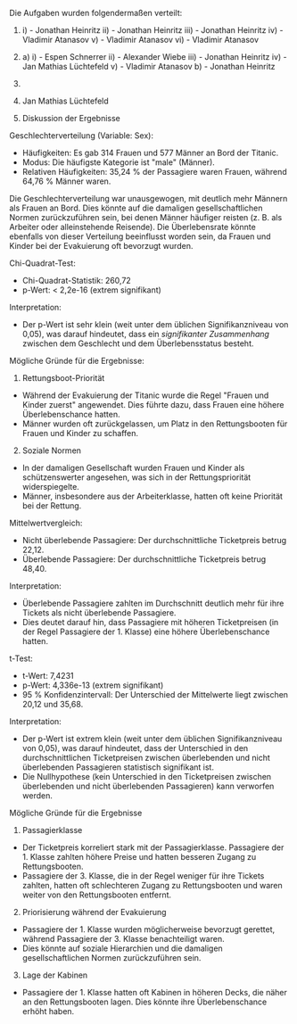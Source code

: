 Die Aufgaben wurden folgendermaßen verteilt: 
1. i) - Jonathan Heinritz
   ii) - Jonathan Heinritz
   iii) - Jonathan Heinritz
   iv) - Vladimir Atanasov
   v) - Vladimir Atanasov
   vi) - Vladimir Atanasov

2. a) i) - Espen Schnerrer
      ii) - Alexander Wiebe
      iii) - Jonathan Heinritz
      iv) - Jan Mathias Lüchtefeld
      v) - Vladimir Atanasov
   b) - Jonathan Heinritz
3.
4. Jan Mathias Lüchtefeld

5. Diskussion der Ergebnisse

Geschlechterverteilung (Variable: Sex):

- Häufigkeiten: Es gab 314 Frauen und 577 Männer an Bord der Titanic.
- Modus: Die häufigste Kategorie ist "male" (Männer).
- Relativen Häufigkeiten: 35,24 % der Passagiere waren Frauen, während 64,76 % Männer waren.

Die Geschlechterverteilung war unausgewogen, mit deutlich mehr Männern als Frauen an Bord.
Dies könnte auf die damaligen gesellschaftlichen Normen zurückzuführen sein, bei denen Männer häufiger reisten (z. B. als Arbeiter oder alleinstehende Reisende). Die Überlebensrate könnte ebenfalls von dieser Verteilung beeinflusst worden sein, da Frauen und Kinder bei der Evakuierung oft bevorzugt wurden.




Chi-Quadrat-Test:
- Chi-Quadrat-Statistik: 260,72
- p-Wert: < 2,2e-16 (extrem signifikant)

Interpretation:
- Der p-Wert ist sehr klein (weit unter dem üblichen Signifikanzniveau von 0,05), was darauf hindeutet, dass ein *signifikanter Zusammenhang* zwischen dem Geschlecht und dem Überlebensstatus besteht.

Mögliche Gründe für die Ergebnisse:
1. Rettungsboot-Priorität
- Während der Evakuierung der Titanic wurde die Regel "Frauen und Kinder zuerst" angewendet. Dies führte dazu, dass Frauen eine höhere Überlebenschance hatten.
- Männer wurden oft zurückgelassen, um Platz in den Rettungsbooten für Frauen und Kinder zu schaffen.

2. Soziale Normen
- In der damaligen Gesellschaft wurden Frauen und Kinder als schützenswerter angesehen, was sich in der Rettungspriorität widerspiegelte.
- Männer, insbesondere aus der Arbeiterklasse, hatten oft keine Priorität bei der Rettung.

Mittelwertvergleich:
- Nicht überlebende Passagiere: Der durchschnittliche Ticketpreis betrug 22,12.
- Überlebende Passagiere: Der durchschnittliche Ticketpreis betrug 48,40.

Interpretation:
- Überlebende Passagiere zahlten im Durchschnitt deutlich mehr für ihre Tickets als nicht überlebende Passagiere.
- Dies deutet darauf hin, dass Passagiere mit höheren Ticketpreisen (in der Regel Passagiere der 1. Klasse) eine höhere Überlebenschance hatten.

t-Test:
- t-Wert: 7,4231
- p-Wert: 4,336e-13 (extrem signifikant)
- 95 % Konfidenzintervall: Der Unterschied der Mittelwerte liegt zwischen 20,12 und 35,68.

Interpretation:
- Der p-Wert ist extrem klein (weit unter dem üblichen Signifikanzniveau von 0,05), was darauf hindeutet, dass der Unterschied in den durchschnittlichen Ticketpreisen zwischen überlebenden und nicht überlebenden Passagieren statistisch signifikant ist.
- Die Nullhypothese (kein Unterschied in den Ticketpreisen zwischen überlebenden und nicht überlebenden Passagieren) kann verworfen werden.

Mögliche Gründe für die Ergebnisse
1. Passagierklasse
- Der Ticketpreis korreliert stark mit der Passagierklasse. Passagiere der 1. Klasse zahlten höhere Preise und hatten besseren Zugang zu Rettungsbooten.
- Passagiere der 3. Klasse, die in der Regel weniger für ihre Tickets zahlten, hatten oft schlechteren Zugang zu Rettungsbooten und waren weiter von den Rettungsbooten entfernt.

2. Priorisierung während der Evakuierung
- Passagiere der 1. Klasse wurden möglicherweise bevorzugt gerettet, während Passagiere der 3. Klasse benachteiligt waren.
- Dies könnte auf soziale Hierarchien und die damaligen gesellschaftlichen Normen zurückzuführen sein.

3. Lage der Kabinen
- Passagiere der 1. Klasse hatten oft Kabinen in höheren Decks, die näher an den Rettungsbooten lagen. Dies könnte ihre Überlebenschance erhöht haben.
